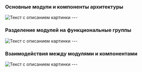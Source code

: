 
### Основные модули и компоненты архитектуры

<image src="/images/Архитектура. Логические блоки.png" alt="Текст с описанием картинки">
---

### Разделение модулей на функциональные группы

<image src="/images/Архитектура. Разделение модулей на функциональные группы.png" alt="Текст с описанием картинки">
---


### Взаимодействия между модулями и компонентами
  
<image src="/images/Архитектура. Взаимодействия межды модулями и компонентами.png" alt="Текст с описанием картинки">
---

